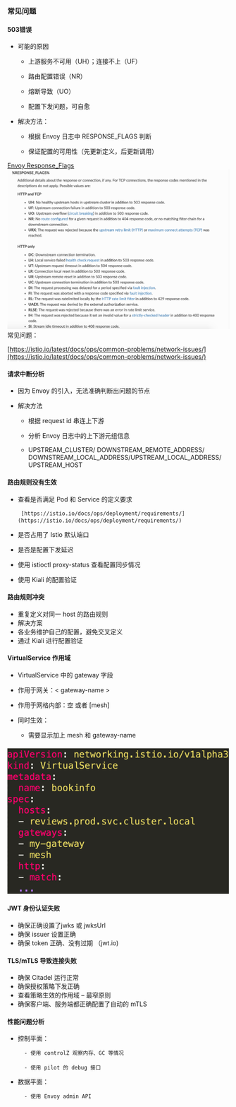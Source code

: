 ### 常见问题

#### 503错误

* 可能的原因

  * 上游服务不可用（UH）；连接不上（UF）

  * 路由配置错误（NR）

  * 熔断导致（UO）

  * 配置下发问题，可自愈

* 解决方法：

  * 根据 Envoy 日志中 RESPONSE\_FLAGS 判断

  * 保证配置的可用性（先更新定义，后更新调用）

[Envoy Response\_Flags](https://www.envoyproxy.io/docs/envoy/latest/configuration/observability/access_log/usage#config-access-log-format-response-flags)![](/image/Istio/Envoy-RESPONSE_FLAGS.png)常见问题：

[https://istio.io/latest/docs/ops/common-problems/network-issues/](https://istio.io/latest/docs/ops/common-problems/network-issues/)

#### 请求中断分析

* 因为 Envoy 的引入，无法准确判断出问题的节点

* 解决方法

  * 根据 request id 串连上下游

  * 分析 Envoy 日志中的上下游元组信息

  * UPSTREAM\_CLUSTER/ DOWNSTREAM\_REMOTE\_ADDRESS/  
    DOWNSTREAM\_LOCAL\_ADDRESS/UPSTREAM\_LOCAL\_ADDRESS/  
    UPSTREAM\_HOST

#### 路由规则没有生效

* 查看是否满足 Pod 和 Service 的定义要求

  ```
   [https://istio.io/docs/ops/deployment/requirements/](https://istio.io/docs/ops/deployment/requirements/)
  ```

* 是否占用了 Istio 默认端口

* 是否是配置下发延迟

* 使用 istioctl proxy-status 查看配置同步情况

* 使用 Kiali 的配置验证

#### 路由规则冲突

* 重复定义对同一 host 的路由规则
* 解决方案
* 各业务维护自己的配置，避免交叉定义
* 通过 Kiali 进行配置验证

#### VirtualService 作用域

* VirtualService 中的 gateway 字段
* 作用于网关：&lt; gateway-name &gt;
* 作用于网格内部：空 或者 \[mesh\]
* 同时生效：

  * 需要显示加上 mesh 和 gateway-name

#### ![](/image/Istio/virtualService-gateway-mesh.png)

#### JWT 身份认证失败

* 确保正确设置了jwks 或 jwksUrl
* 确保 issuer 设置正确
* 确保 token 正确、没有过期 （jwt.io\)

#### TLS/mTLS 导致连接失败

* 确保 Citadel 运行正常
* 确保授权策略下发正确
* 查看策略生效的作用域 – 最窄原则
* 确保客户端、服务端都正确配置了自动的 mTLS

####  性能问题分析

* 控制平面：

        - 使用 controlZ 观察内存、GC 等情况

        - 使用 pilot 的 debug 接口

* 数据平面：

        - 使用 Envoy admin API


